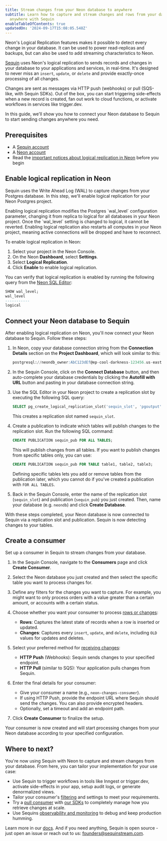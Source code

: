 ```yaml
---
title: Stream changes from your Neon database to anywhere
subtitle: Learn how to capture and stream changes and rows from your database to
  anywhere with Sequin
enableTableOfContents: true
updatedOn: '2024-09-17T15:08:05.548Z'
---
```


Neon's Logical Replication features makes it possible to detect every change in your database. It can be used to power read-replicas and backups, but can also be used to add streaming characteristics to Neon.

[Sequin](https://github.com/sequinstream/sequin) uses Neon's logical replication to sends records and changes in your database to your applications and services, in real-time. It's designed to never miss an `insert`, `update`, or `delete` and provide exactly-once processing of all changes.

Changes are sent as messages via HTTP push (webhooks) or pull (SQS-like, with Sequin SDKs). Out of the box, you can start triggering side-effects when a new record is created, fan out work to cloud functions, or activate workflows in services like trigger.dev.

In this guide, we'll show you how to connect your Neon database to Sequin to start sending changes anywhere you need.

## Prerequisites

- A [Sequin account](https://console.sequinstream.com/register)
- A [Neon account](https://console.neon.tech/)
- Read the [important notices about logical replication in Neon](/docs/guides/logical-replication-neon#important-notices) before you begin

## Enable logical replication in Neon

Sequin uses the Write Ahead Log (WAL) to capture changes from your Postgres database. In this step, we'll enable logical replication for your Neon Postgres project.

<Admonition type="important">
Enabling logical replication modifies the Postgres `wal_level` configuration parameter, changing it from replica to logical for all databases in your Neon project. Once the `wal_level` setting is changed to logical, it cannot be reverted. Enabling logical replication also restarts all computes in your Neon project, meaning active connections will be dropped and have to reconnect.
</Admonition>

To enable logical replication in Neon:

1. Select your project in the Neon Console.
2. On the Neon **Dashboard**, select **Settings**.
3. Select **Logical Replication**.
4. Click **Enable** to enable logical replication.

You can verify that logical replication is enabled by running the following query from the [Neon SQL Editor](/docs/get-started-with-neon/query-with-neon-sql-editor):

```sql
SHOW wal_level;
wal_level
-----------
logical
```

## Connect your Neon database to Sequin

After enabling logical replication on Neon, you'll now connect your Neon database to Sequin. Follow these steps:

1. In Neon, copy your database connection string from the **Connection Details** section on the **Project Dashboard**, which will look similar to this:

   ```sql shouldWrap
   postgresql://neondb_owner:AbC123dEf@ep-cool-darkness-123456.us-east-2.aws.neon.tech/neondb?sslmode=require
   ```

2. In the Sequin Console, click on the **Connect Database** button, and then auto-complete your database credentials by clicking the **Autofill with URL** button and pasting in your database connection string.

3. Use the SQL Editor in your Neon project to create a replication slot by executing the following SQL query:

   ```sql
   SELECT pg_create_logical_replication_slot('sequin_slot', 'pgoutput');
   ```

   This creates a replication slot named `sequin_slot`.

4. Create a publication to indicate which tables will publish changes to the replication slot. Run the following SQL command:

   ```sql
   CREATE PUBLICATION sequin_pub FOR ALL TABLES;
   ```

   This will publish changes from all tables. If you want to publish changes from specific tables only, you can use:

   ```sql
   CREATE PUBLICATION sequin_pub FOR TABLE table1, table2, table3;
   ```

   Defining specific tables lets you add or remove tables from the publication later, which you cannot do if you've created a publication with `FOR ALL TABLES`.

5. Back in the Sequin Console, enter the name of the replication slot (`sequin_slot`) and publication (`sequin_pub`) you just created. Then, name your database (e.g. `neondb`) and click **Create Database**.

With these steps completed, your Neon database is now connected to Sequin via a replication slot and publication. Sequin is now detecting changes to your tables.

## Create a consumer

Set up a consumer in Sequin to stream changes from your database.

1. In the Sequin Console, navigate to the **Consumers** page and click **Create Consumer**.

2. Select the Neon database you just created and then select the specific table you want to process changes for.

3. Define any filters for the changes you want to capture. For example, you might want to only process orders with a value greater than a certain amount, or accounts with a certain status.

4. Choose whether you want your consumer to process [rows or changes](https://sequinstream.com/docs/core-concepts#rows-and-changes):

   - **Rows**: Captures the latest state of records when a row is inserted or updated.
   - **Changes**: Captures every `insert`, `update`, and `delete`, including `OLD` values for updates and deletes.

5. Select your preferred method for [receiving changes](https://sequinstream.com/docs/core-concepts#consumption):

   - **HTTP Push** (Webhooks): Sequin sends changes to your specified endpoint.
   - **HTTP Pull** (similar to SQS): Your application pulls changes from Sequin.

6. Enter the final details for your consumer:

   - Give your consumer a name (e.g., `neon-changes-consumer`).
   - If using HTTP Push, provide the endpoint URL where Sequin should send the changes. You can also provide encrypted headers.
   - Optionally, set a timeout and add an endpoint path.

7. Click **Create Consumer** to finalize the setup.

Your consumer is now created and will start processing changes from your Neon database according to your specified configuration.

## Where to next?

You're now using Sequin with Neon to capture and stream changes from your database. From here, you can tailor your implementation for your use case:

- Use Sequin to trigger workflows in tools like Inngest or trigger.dev, activate side-effects in your app, setup audit logs, or generate denormalized views.
- Tailor your consumer's [filtering](https://sequinstream.com/docs/core-concepts#filtering) and settings to meet your requirements.
- Try a [pull consumer](https://sequinstream.com/docs/core-concepts#pull-consumers) with [our SDKs](https://sequinstream.com/docs/sdks) to completely manage how you retrieve changes at scale.
- Use Sequins [observability and monitoring](https://console.sequinstream.com/consumers) to debug and keep production humming.

Learn more in our [docs](https://sequinstream.com/docs/introduction). And if you need anything, Sequin is open source - just open an issue or reach out to us: <a href="mailto:founders@sequinstream.com">founders@sequinstream.com</a>.

